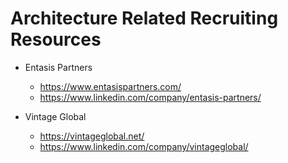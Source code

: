 
# Architecture Related Recruiting Resources


- Entasis Partners
  + https://www.entasispartners.com/
  + https://www.linkedin.com/company/entasis-partners/


- Vintage Global
  + https://vintageglobal.net/
  + https://www.linkedin.com/company/vintageglobal/



